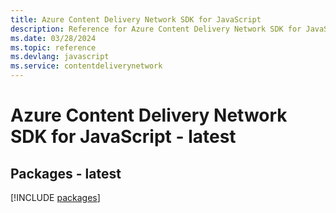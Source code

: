 ```yaml
---
title: Azure Content Delivery Network SDK for JavaScript
description: Reference for Azure Content Delivery Network SDK for JavaScript
ms.date: 03/28/2024
ms.topic: reference
ms.devlang: javascript
ms.service: contentdeliverynetwork
---
```

# Azure Content Delivery Network SDK for JavaScript - latest
## Packages - latest
[!INCLUDE [packages](content-delivery-network-index.md)]